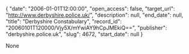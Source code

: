 {
  "date": "2006-01-01T12:00:00", 
  "open_access": false, 
  "target_url": "http://www.derbyshire.police.uk/", 
  "description": null, 
  "end_date": null, 
  "title": "Derbyshire Constabulary", 
  "record_id": "20060101T120000/Vjy5X/mYwiAY9hCpJMEkiQ==", 
  "publisher": "derbyshire.police.uk", 
  "slug": 4672, 
  "start_date": null
}

None